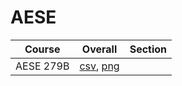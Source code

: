 # AESE

| Course | Overall | Section |
| ------ | ------- | ------- |
| AESE 279B | [csv](https://github.com/UCSD-Historical-Enrollment-Data/2024Summer3/blob/main/overall/AESE%20279B.csv), [png](https://raw.githubusercontent.com/UCSD-Historical-Enrollment-Data/2024Summer3/main/plot_overall/AESE%20279B.png) |  |
